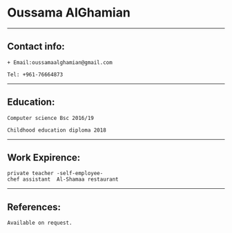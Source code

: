 # Oussama AlGhamian

---

## Contact info:

```
+ Email:oussamaalghamian@gmail.com

Tel: +961-76664873
```

---

## Education:

```
Computer science Bsc 2016/19

Childhood education diploma 2018
```

---

## Work Expirence:

```
private teacher -self-employee-
chef assistant  Al-Shamaa restaurant
```

---

## References:

```
Available on request.
```
